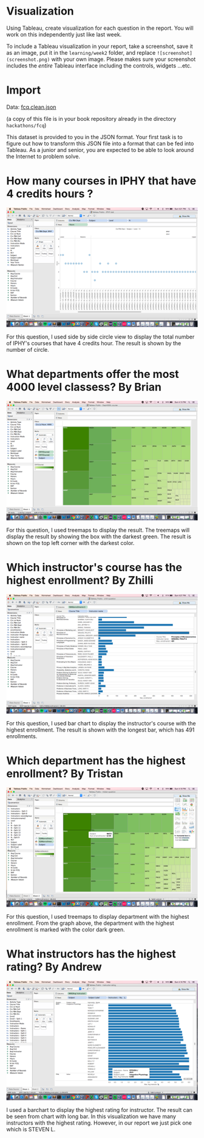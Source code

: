 # Visualization

Using Tableau, create visualization for each question in the report. You will
work on this independently just like last week.

To include a Tableau visualization in your report, take a screenshot, save it as an image,
put it in the `learning/week2` folder, and replace `![screenshot](screenshot.png)`  with
your own image. Please makes sure your screenshot includes the _entire_ Tableau interface
including the controls, widgets ...etc.

# Import

Data: [fcq.clean.json](https://github.com/bigdatahci2015/book/blob/master/hackathons/fcq/fcq.clean.json)

(a copy of this file is in your book repository already in the directory `hackathons/fcq`)

This dataset is provided to you in the JSON format. Your first task is to figure out
how to transform this JSON file into a format that can be fed into Tableau. As
a junior and senior, you are expected to be able to look around the Internet
to problem solve.

# How many courses in IPHY that have 4 credits hours ?

![screenshot](IPHY.png)

For this question, I used side by side circle view to display the total number of IPHY's courses that have 4 credits hour. The result is shown by the number of circle.

# What departments offer the most 4000 level classess? By Brian

![screenshot](4000Lcourse.png)

For this question, I used treemaps to display the result. The treemaps will display the result by showing the box with the darkest green. The result is shown on the top left corner with the darkest color.

# Which instructor's course has the highest enrollment? By Zhilli

![screenshot](instructor-highestenroll.png)

For this question, I used bar chart to display the instructor's course with the highest enrollment. The result is shown with the longest bar, which has 491 enrollments.

# Which department has the highest enrollment? By Tristan

![screenshot](subjecthighestenroll.png)

For this question, I used treemaps to display department with the highest enrollment. From the graph above, the department with the highest enrollment is marked with the color dark green. 

# What instructors has the highest rating? By Andrew

![screenshot](instructor-rating.png)

I used a barchart to display the highest rating for instructor. The result can be seen from chart with long bar. In this visualization we have many instructors with the highest rating. However, in our report we just pick one which is STEVEN L. 
